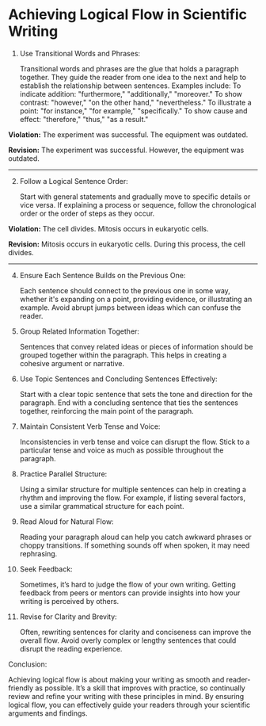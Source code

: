 # Achieving Logical Flow in Scientific Writing

1. Use Transitional Words and Phrases:

    Transitional words and phrases are the glue that holds a paragraph together. They guide the reader from one idea to the next and help to establish the relationship between sentences.
    Examples include:
        To indicate addition: "furthermore," "additionally," "moreover."
        To show contrast: "however," "on the other hand," "nevertheless."
        To illustrate a point: "for instance," "for example," "specifically."
        To show cause and effect: "therefore," "thus," "as a result."

**Violation:** The experiment was successful. The equipment was outdated.
   
**Revision:** The experiment was successful. However, the equipment was outdated.

---

2. Follow a Logical Sentence Order:

    Start with general statements and gradually move to specific details or vice versa.
    If explaining a process or sequence, follow the chronological order or the order of steps as they occur.

**Violation:** The cell divides. Mitosis occurs in eukaryotic cells.

**Revision:** Mitosis occurs in eukaryotic cells. During this process, the cell divides.

---

4. Ensure Each Sentence Builds on the Previous One:

    Each sentence should connect to the previous one in some way, whether it's expanding on a point, providing evidence, or illustrating an example.
    Avoid abrupt jumps between ideas which can confuse the reader.

5. Group Related Information Together:

    Sentences that convey related ideas or pieces of information should be grouped together within the paragraph.
    This helps in creating a cohesive argument or narrative.

6. Use Topic Sentences and Concluding Sentences Effectively:

    Start with a clear topic sentence that sets the tone and direction for the paragraph.
    End with a concluding sentence that ties the sentences together, reinforcing the main point of the paragraph.

7. Maintain Consistent Verb Tense and Voice:

    Inconsistencies in verb tense and voice can disrupt the flow. Stick to a particular tense and voice as much as possible throughout the paragraph.

8. Practice Parallel Structure:

    Using a similar structure for multiple sentences can help in creating a rhythm and improving the flow.
    For example, if listing several factors, use a similar grammatical structure for each point.

9. Read Aloud for Natural Flow:

    Reading your paragraph aloud can help you catch awkward phrases or choppy transitions. If something sounds off when spoken, it may need rephrasing.

10. Seek Feedback:

    Sometimes, it’s hard to judge the flow of your own writing. Getting feedback from peers or mentors can provide insights into how your writing is perceived by others.

11. Revise for Clarity and Brevity:

    Often, rewriting sentences for clarity and conciseness can improve the overall flow. Avoid overly complex or lengthy sentences that could disrupt the reading experience.

Conclusion:

Achieving logical flow is about making your writing as smooth and reader-friendly as possible. It’s a skill that improves with practice, so continually review and refine your writing with these principles in mind. By ensuring logical flow, you can effectively guide your readers through your scientific arguments and findings.
